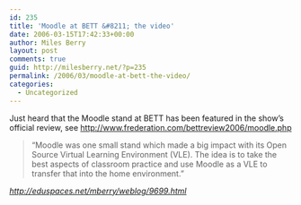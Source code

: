```yaml
---
id: 235
title: 'Moodle at BETT &#8211; the video'
date: 2006-03-15T17:42:33+00:00
author: Miles Berry
layout: post 
comments: true
guid: http://milesberry.net/?p=235
permalink: /2006/03/moodle-at-bett-the-video/
categories:
  - Uncategorized
---
```

Just heard that the Moodle stand at BETT has been featured in the show&#8217;s official review, see <http://www.frederation.com/bettreview2006/moodle.php>

> &#8220;Moodle was one small stand which made a big impact with its Open Source Virtual Learning Environment (VLE). The idea is to take the best aspects of classroom practice and use Moodle as a VLE to transfer that into the home environment.&#8221;

_<http://eduspaces.net/mberry/weblog/9699.html>_